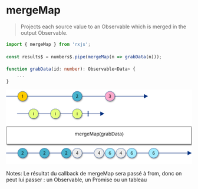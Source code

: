 # mergeMap

> Projects each source value to an Observable which is merged in the output Observable.

```typescript
import { mergeMap } from 'rxjs';

const results$ = numbers$.pipe(mergeMap(n => grabData(n)));

function grabData(id: number): Observable<Data> {
    ...
}
```

![w-1000 center](../../assets/images/diagrams/operator_mergemap.svg)

Notes:
Le résultat du callback de mergeMap sera passé à from, donc on peut lui passer : un Observable, un Promise ou un tableau
